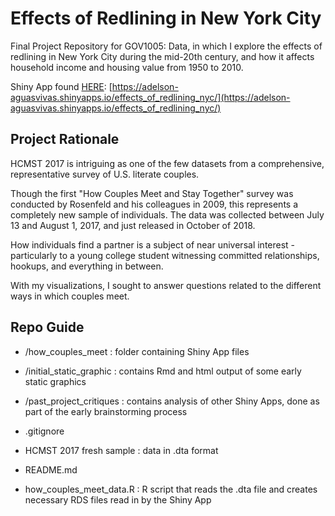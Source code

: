 # Effects of Redlining in New York City
Final Project Repository for GOV1005: Data, in which I explore the effects of redlining in New York City during the mid-20th century, and how it affects household income and housing value from 1950 to 2010.

Shiny App found [HERE](https://adelson-aguasvivas.shinyapps.io/effects_of_redlining_nyc/): [https://adelson-aguasvivas.shinyapps.io/effects_of_redlining_nyc/](https://adelson-aguasvivas.shinyapps.io/effects_of_redlining_nyc/)

## Project Rationale

HCMST 2017 is intriguing as one of the few datasets from a comprehensive, representative survey of U.S. literate couples.

Though the first "How Couples Meet and Stay Together" survey was conducted by Rosenfeld and his colleagues in 2009, this represents a completely new sample of individuals. The data was collected between July 13 and August 1, 2017, and just released in October of 2018.

How individuals find a partner is a subject of near universal interest - particularly to a young college student witnessing committed relationships, hookups, and everything in between.

With my visualizations, I sought to answer questions related to the different ways in which couples meet.

## Repo Guide

- /how_couples_meet : folder containing Shiny App files

- /initial_static_graphic : contains Rmd and html output of some early static graphics

- /past_project_critiques : contains analysis of other Shiny Apps, done as part of the early brainstorming process

- .gitignore

- HCMST 2017 fresh sample : data in .dta format

- README.md

- how_couples_meet_data.R : R script that reads the .dta file and creates necessary RDS files read in by the Shiny App
